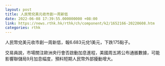 ```yaml
---
layout: post
title: 人民幣兌美元收市創一周新低
date: 2022-06-08 17:39:55.000000000 +08:00
link: https://news.rthk.hk/rthk/ch/component/k2/1652166-20220608.htm
categories: rthk
---
```


人民幣兌美元收市創一周新低，報6.683元兌1美元，下跌175點子。

交易員說，市場關注歐洲央行會否啟動加息進程，美國周五將公布通脹數據，可能影響聯儲局9月加息幅度，預料短期人民幣外部擾動增大。
